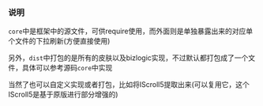 ### 说明
`core`中是框架中的源文件，可供require使用，而外面则是单独暴露出来的对应单个文件的下拉刷新(方便直接使用)

另外，`dist`中打包的是所有的皮肤以及bizlogic实现，不过默认都打包成了一个文件，具体可以参考源码`core`中实现

当然了也可以自定义实现或者打包，比如将IScroll5提取出来(可以复用它，这个IScroll5是基于原版进行部分增强的)


